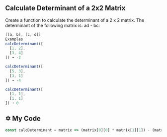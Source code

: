 ## Calculate Determinant of a 2x2 Matrix

Create a function to calculate the determinant of a 2 x 2 matrix. The determinant of the following matrix is: ad - bc:
```js
[[a, b], [c, d]]
Examples
calcDeterminant([
  [1, 2],
  [3, 4]
]) ➞ -2

calcDeterminant([
  [5, 3],
  [3, 1]
]) ➞ -4

calcDeterminant([
  [1, 1],
  [1, 1]
]) ➞ 0
```

## ✡️  My Code
```js
const calcDeterminant = matrix => (matrix[0][0] * matrix[1][1]) - (matrix[0][1] * matrix[1][0]);


```
